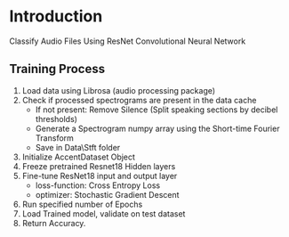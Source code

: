# Introduction

Classify Audio Files Using ResNet Convolutional Neural Network

## Training Process

1. Load data using Librosa (audio processing package)
2. Check if processed spectrograms are present in the data cache
    - If not present: Remove Silence (Split speaking sections by decibel thresholds)
    - Generate a Spectrogram numpy array using the Short-time Fourier Transform
    - Save in Data\Stft folder
3. Initialize AccentDataset Object
4. Freeze pretrained Resnet18 Hidden layers
5. Fine-tune ResNet18 input and output layer
    - loss-function: Cross Entropy Loss
    - optimizer: Stochastic Gradient Descent
6. Run specified number of Epochs
7. Load Trained model, validate on test dataset
8. Return Accuracy.
